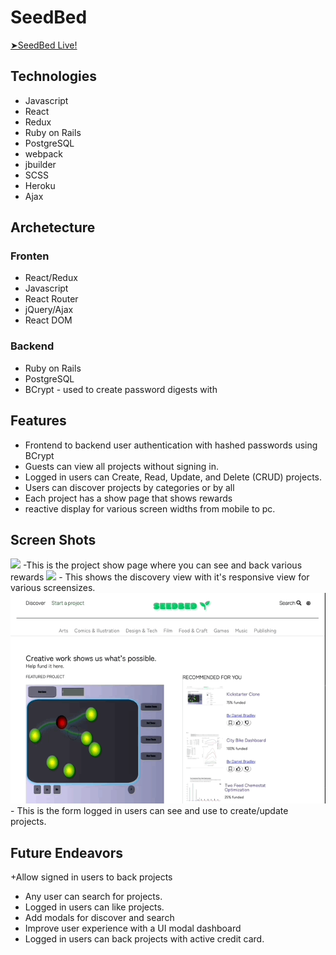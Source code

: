 # SeedBed
<a href="https://seedbed.herokuapp.com/#/"> ➤SeedBed Live!</a></li>


## Technologies
  + Javascript
  + React
  + Redux
  + Ruby on Rails
  + PostgreSQL
  + webpack
  + jbuilder
  + SCSS
  + Heroku
  + Ajax

## Archetecture
### Fronten
  + React/Redux
  + Javascript
  + React Router
  + jQuery/Ajax
  + React DOM
    
### Backend
  + Ruby on Rails
  + PostgreSQL
  + BCrypt - used to create password digests with

## Features
  + Frontend to backend user authentication with hashed passwords using BCrypt
  + Guests can view all projects without signing in.
  + Logged in users can Create, Read, Update, and Delete (CRUD) projects.
  + Users can discover projects by categories or by all
  + Each project has a show page that shows rewards
  + reactive display for various screen widths from mobile to pc.

 ## Screen Shots
 <img src="https://github.com/87danielbradley/Seed/blob/main/app/assets/images/Nov-12-2021%2000-46-24.gif?raw=true" />
  -This is the project show page where you can see and back various rewards
  
  <img src="https://github.com/87danielbradley/Seed/blob/main/app/assets/images/discovery.gif?raw=true" />
  - This shows the discovery view with it's responsive view for various screensizes.

  <img src="https://github.com/87danielbradley/Seed/blob/main/app/assets/images/seedbed%20form.gif?raw=true" />
  - This is the form logged in users can see and use to create/update projects.
 
 



## Future Endeavors

  +Allow signed in users to back projects
  + Any user can search for projects.
  + Logged in users can like projects.
  + Add modals for discover and search
  + Improve user experience with a UI modal dashboard
  + Logged in users can back projects with active credit card.

